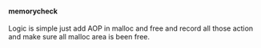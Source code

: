 #### memorycheck

Logic is simple just add AOP in malloc and free and record all those action and make sure all malloc area is been free. 
